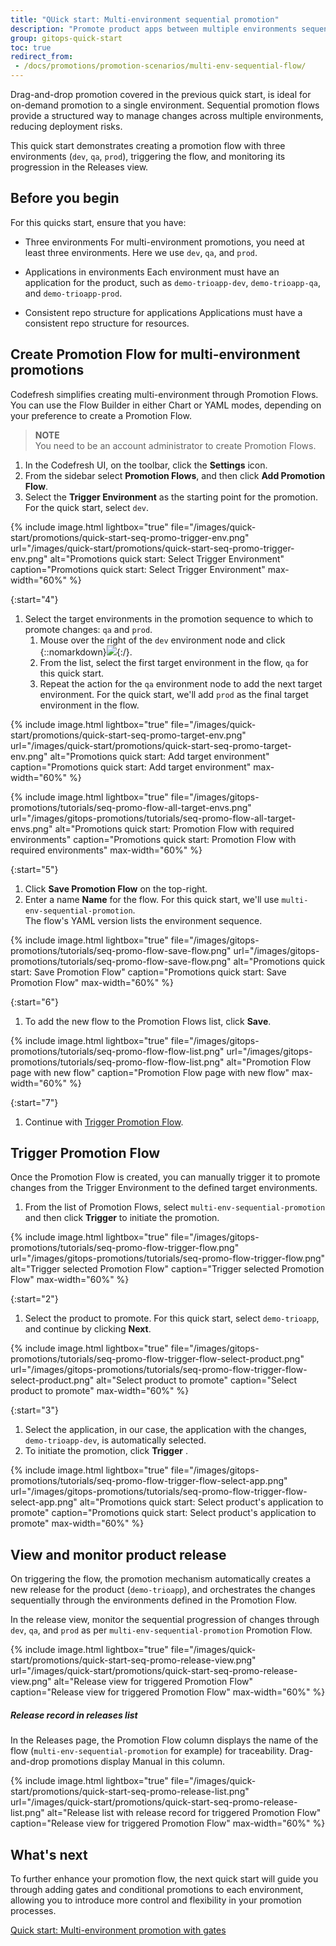 ```yaml
---
title: "QUick start: Multi-environment sequential promotion"
description: "Promote product apps between multiple environments sequentially"
group: gitops-quick-start
toc: true
redirect_from:
 - /docs/promotions/promotion-scenarios/multi-env-sequential-flow/
---
```



Drag-and-drop promotion covered in the previous quick start, is ideal for on-demand promotion to a single environment. Sequential promotion flows provide a structured way to manage changes across multiple environments, reducing deployment risks. 

This quick start demonstrates creating a promotion flow with three environments (`dev`, `qa`, `prod`), triggering the flow, and monitoring its progression in the Releases view.


## Before you begin

For this quicks start, ensure that you have:
* Three environments
  For multi-environment promotions, you need at least three environments.
  Here we use  `dev`, `qa`, and `prod`.

* Applications in environments
  Each environment must have an application for the product, such as `demo-trioapp-dev`, `demo-trioapp-qa`, and `demo-trioapp-prod`.  

* Consistent repo structure for applications
  Applications must have a consistent repo structure for resources.


## Create Promotion Flow for multi-environment promotions

Codefresh simplifies creating multi-environment through Promotion Flows.  
You can use the Flow Builder in either Chart or YAML modes, depending on your preference to create a Promotion Flow. 

>**NOTE**  
You need to be an account administrator to create Promotion Flows.


1. In the Codefresh UI, on the toolbar, click the **Settings** icon. 
1. From the sidebar select **Promotion Flows**, and then click **Add Promotion Flow**.
1. Select the **Trigger Environment** as the starting point for the promotion. For the quick start, select `dev`.


{% include 
image.html 
lightbox="true" 
file="/images/quick-start/promotions/quick-start-seq-promo-trigger-env.png" 
url="/images/quick-start/promotions/quick-start-seq-promo-trigger-env.png"
alt="Promotions quick start: Select Trigger Environment" 
caption="Promotions quick start: Select Trigger Environment"
max-width="60%"
%}

{:start="4"}
1. Select the target environments in the promotion sequence to which to promote changes: `qa` and `prod`.
    1. Mouse over the right of the `dev` environment node and click {::nomarkdown}<img src="../../../../images/icons/plus-icon.png" display=inline-block>{:/}.
    1. From the list, select the first target environment in the flow, `qa` for this quick start.
    1. Repeat the action for the `qa` environment node to add the next target environment. 
      For the quick start, we'll add `prod` as the final target environment in the flow. 

 
{% include 
image.html 
lightbox="true" 
file="/images/quick-start/promotions/quick-start-seq-promo-target-env.png" 
url="/images/quick-start/promotions/quick-start-seq-promo-target-env.png"
alt="Promotions quick start: Add target environment" 
caption="Promotions quick start: Add target environment"
max-width="60%"
%}



{% include 
image.html 
lightbox="true" 
file="/images/gitops-promotions/tutorials/seq-promo-flow-all-target-envs.png" 
url="/images/gitops-promotions/tutorials/seq-promo-flow-all-target-envs.png"
alt="Promotions quick start: Promotion Flow with required environments" 
caption="Promotions quick start: Promotion Flow with required environments"
max-width="60%"
%}

{:start="5"}
1. Click **Save Promotion Flow** on the top-right.
1. Enter a name **Name** for the flow. For this quick start, we'll use `multi-env-sequential-promotion`.  
  The flow's YAML version lists the environment sequence.


{% include 
image.html 
lightbox="true" 
file="/images/gitops-promotions/tutorials/seq-promo-flow-save-flow.png" 
url="/images/gitops-promotions/tutorials/seq-promo-flow-save-flow.png"
alt="Promotions quick start: Save Promotion Flow" 
caption="Promotions quick start: Save Promotion Flow"
max-width="60%"
%}

{:start="6"}
1. To add the new flow to the Promotion Flows list, click **Save**.

{% include 
image.html 
lightbox="true" 
file="/images/gitops-promotions/tutorials/seq-promo-flow-flow-list.png" 
url="/images/gitops-promotions/tutorials/seq-promo-flow-flow-list.png"
alt="Promotion Flow page with new flow" 
caption="Promotion Flow page with new flow"
max-width="60%"
%}


{:start="7"}
1. Continue with [Trigger Promotion Flow](#trigger-promotion-flow).

## Trigger Promotion Flow
Once the Promotion Flow is created, you can manually trigger it to promote changes from the Trigger Environment to the defined target environments.


1. From the list of Promotion Flows, select  `multi-env-sequential-promotion` and then click **Trigger** to initiate the promotion.

{% include 
image.html 
lightbox="true" 
file="/images/gitops-promotions/tutorials/seq-promo-flow-trigger-flow.png" 
url="/images/gitops-promotions/tutorials/seq-promo-flow-trigger-flow.png"
alt="Trigger selected Promotion Flow" 
caption="Trigger selected Promotion Flow"
max-width="60%"
%}

{:start="2"}
1. Select the product to promote. For this quick start, select `demo-trioapp`, and continue by clicking  **Next**.

{% include 
image.html 
lightbox="true" 
file="/images/gitops-promotions/tutorials/seq-promo-flow-trigger-flow-select-product.png" 
url="/images/gitops-promotions/tutorials/seq-promo-flow-trigger-flow-select-product.png"
alt="Select product to promote" 
caption="Select product to promote"
max-width="60%"
%}

{:start="3"}
1. Select the application, in our case, the application with the changes, `demo-trioapp-dev`, is automatically selected.
1. To initiate the promotion, click **Trigger** .
<!--- do we auto-select the app with the changes? -->

{% include 
image.html 
lightbox="true" 
file="/images/gitops-promotions/tutorials/seq-promo-flow-trigger-flow-select-app.png" 
url="/images/gitops-promotions/tutorials/seq-promo-flow-trigger-flow-select-app.png"
alt="Promotions quick start: Select product's application to promote" 
caption="Promotions quick start: Select product's application to promote"
max-width="60%"
%}


## View and monitor product release 
On triggering the flow, the promotion mechanism automatically creates a new release for the product (`demo-trioapp`), and orchestrates the changes sequentially through the environments defined in the Promotion Flow.

In the release view, monitor the sequential progression of changes through `dev`, `qa`, and `prod` as per `multi-env-sequential-promotion` Promotion Flow.



{% include 
image.html 
lightbox="true" 
file="/images/quick-start/promotions/quick-start-seq-promo-release-view.png" 
url="/images/quick-start/promotions/quick-start-seq-promo-release-view.png"
alt="Release view for triggered Promotion Flow" 
caption="Release view for triggered Promotion Flow"
max-width="60%"
%}

##### Release record in releases list

In the Releases page, the Promotion Flow column displays the name of the flow (`multi-env-sequential-promotion` for example) for traceability.
Drag-and-drop promotions display Manual in this column.

{% include 
image.html 
lightbox="true" 
file="/images/quick-start/promotions/quick-start-seq-promo-release-list.png" 
url="/images/quick-start/promotions/quick-start-seq-promo-release-list.png"
alt="Release list with release record for triggered Promotion Flow" 
caption="Release view for triggered Promotion Flow"
max-width="60%"
%}

## What's next
To further enhance your promotion flow, the next quick start will guide you through adding gates and conditional promotions to each environment, allowing you to introduce more control and flexibility in your promotion processes.

[Quick start: Multi-environment promotion with gates]({{site.baseurl}}/docs/gitops-quick-start/promotion-scenarios/policy-multi-env-promotion/)

 
 